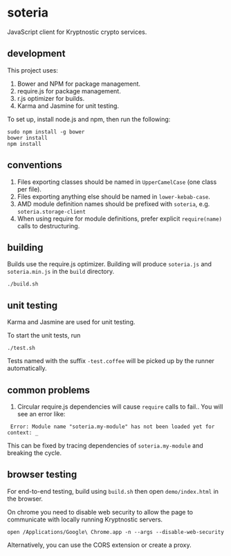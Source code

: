 # soteria

JavaScript client for Kryptnostic crypto services.

## development

This project uses:

1. Bower and NPM for package management.
2. require.js for package management.
3. r.js optimizer for builds.
4. Karma and Jasmine for unit testing.


To set up, install node.js and npm, then run the following:

```
sudo npm install -g bower
bower install
npm install
```

## conventions

1. Files exporting classes should be named in `UpperCamelCase` (one class per file).
2. Files exporting anything else should be named in `lower-kebab-case`.
3. AMD module definition names should be prefixed with `soteria`, e.g. `soteria.storage-client`
4. When using require for module definitions, prefer explicit `require(name)` calls to destructuring.

## building

Builds use the require.js optimizer.
Building will produce `soteria.js` and `soteria.min.js` in the `build` directory.

```
./build.sh
```

## unit testing

Karma and Jasmine are used for unit testing.

To start the unit tests, run

```
./test.sh
```

Tests named with the suffix `-test.coffee` will be picked up by the runner automatically.

## common problems

1. Circular require.js dependencies will cause `require` calls to fail.. You will see an error like:

```
 Error: Module name "soteria.my-module" has not been loaded yet for context: _
```

This can be fixed by tracing dependencies of `soteria.my-module` and breaking the cycle.

## browser testing

For end-to-end testing, build using `build.sh` then open `demo/index.html` in the browser.

On chrome you need to disable web security to allow the page to communicate with locally running Kryptnostic servers.

`open /Applications/Google\ Chrome.app -n --args --disable-web-security`

Alternatively, you can use the CORS extension or create a proxy.
